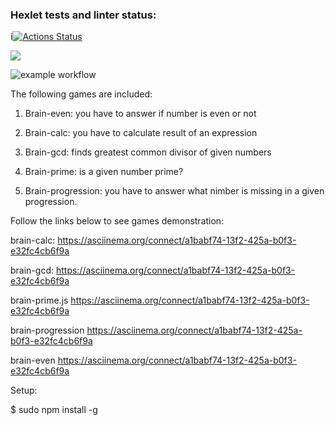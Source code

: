 ### Hexlet tests and linter status:
i[![Actions Status](https://github.com/olukinova/frontend-project-lvl1/workflows/hexlet-check/badge.svg)](https://github.com/olukinova/frontend-project-lvl1/actions)

<a href="https://codeclimate.com/github/codeclimate/codeclimate/maintainability"><img src="https://api.codeclimate.com/v1/badges/a99a88d28ad37a79dbf6/maintainability" /></a>

![example workflow](https://github.com/<OWNER>/<REPOSITORY>/actions/workflows/<WORKFLOW_FILE>/badge.svg)

The following games are included: 

1. Brain-even: you have to answer if number is even or not

2. Brain-calc: you have to calculate result of an expression

3. Brain-gcd: finds greatest common divisor of given numbers

4. Brain-prime: is a given number prime?

5. Brain-progression: you have to answer what nimber is missing in a given progression.

Follow the links below to see games demonstration:

brain-calc:
https://asciinema.org/connect/a1babf74-13f2-425a-b0f3-e32fc4cb6f9a 

brain-gcd:
https://asciinema.org/connect/a1babf74-13f2-425a-b0f3-e32fc4cb6f9a

brain-prime.js
https://asciinema.org/connect/a1babf74-13f2-425a-b0f3-e32fc4cb6f9a


brain-progression
https://asciinema.org/connect/a1babf74-13f2-425a-b0f3-e32fc4cb6f9a

brain-even
https://asciinema.org/connect/a1babf74-13f2-425a-b0f3-e32fc4cb6f9a

Setup: 

$ sudo npm install -g 
